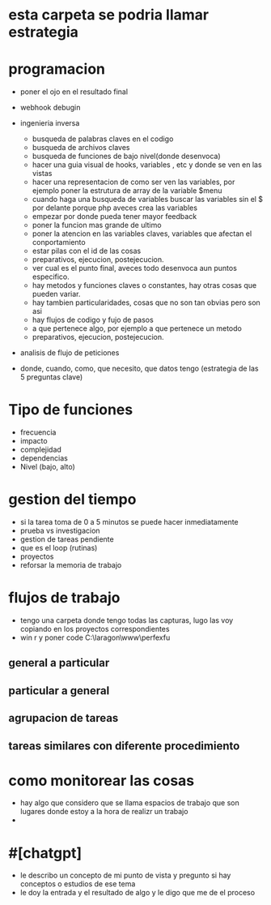 # esta carpeta se podria llamar estrategia

# programacion
- poner el ojo en el resultado final
- webhook debugin
- ingenieria inversa
    - busqueda de palabras claves en el codigo
    - busqueda de archivos claves
    - busqueda de funciones de bajo nivel(donde desenvoca)
    - hacer una guia visual de hooks, variables , etc y donde se ven en las vistas
    - hacer una representacion de como ser ven las variables, por ejemplo poner la estrutura de array de la variable $menu
    - cuando haga una busqueda de variables buscar las variables sin el $ por delante porque php aveces crea las variables
    - empezar por donde pueda tener mayor feedback
    - poner la funcion mas grande de ultimo
    - poner la atencion en las variables claves, variables que afectan el  conportamiento
    - estar pilas con el id de las cosas
    - preparativos, ejecucion, postejecucion.
    - ver cual es el punto final, aveces todo desenvoca aun puntos especifico.
    - hay metodos y funciones claves o constantes, hay otras cosas que pueden variar.
    - hay tambien particularidades, cosas que no son tan obvias pero son asi
    - hay flujos de codigo y fujo de pasos 
    - a que pertenece algo, por ejemplo a que pertenece un metodo
    - preparativos, ejecucion, postejecucion.

- analisis de flujo de peticiones
- donde, cuando, como, que necesito, que datos tengo (estrategia de las 5 preguntas clave)

# Tipo de funciones
- frecuencia
- impacto
- complejidad
- dependencias
- Nivel (bajo, alto)
# gestion del tiempo
- si la tarea toma de 0 a 5 minutos se puede hacer inmediatamente
- prueba vs investigacion
- gestion de tareas pendiente
- que es el loop (rutinas)
- proyectos
- reforsar la memoria de trabajo
# flujos de trabajo
- tengo una carpeta donde tengo todas las capturas, lugo las voy copiando en los proyectos correspondientes
- win r y poner code C:\laragon\www\perfexfu
## general a particular
## particular a general
## agrupacion de tareas
## tareas similares con diferente procedimiento

# como monitorear las cosas
- hay algo que considero que se llama espacios de trabajo que son lugares donde estoy a la hora de realizr un trabajo
- 

# #[chatgpt] 
- le describo un concepto de mi punto de vista y pregunto si hay conceptos o estudios de ese tema
- le doy la entrada y el resultado de algo y le digo que me de el proceso